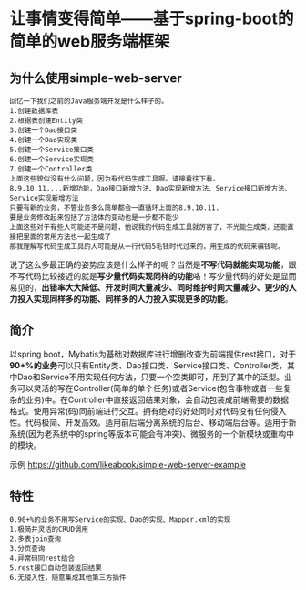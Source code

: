 # 让事情变得简单——基于spring-boot的简单的web服务端框架
## 为什么使用simple-web-server
	回忆一下我们之前的Java服务端开发是什么样子的。
	1.创建数据库表
	2.根据表创建Entity类
	3.创建一个Dao接口类
	4.创建一个Dao实现类
	5.创建一个Service接口类
	6.创建一个Service实现类
	7.创建一个Controller类
	上面这些貌似没有什么问题，因为有代码生成工具啊。请接着往下看。
	8.9.10.11....新增功能，Dao接口新增方法、Dao实现新增方法、Service接口新增方法、Service实现新增方法
	只要有新的业务，不管业务多么简单都会一直循环上面的8.9.10.11.
	要是业务修改起来包括了方法体的变动也是一步都不能少
	上面这些对于有些人可能还不是问题，他说我的代码生成工具就厉害了，不光能生成类，还能直接把里面的常用方法也一起生成了
	那我理解写代码生成工具的人可能是从一行代码5毛钱时代过来的，用生成的代码来骗钱呢。
说了这么多最正确的姿势应该是什么样子的呢？当然是**不写代码就能实现功能**，跟不写代码比较接近的就是**写少量代码实现同样的功能**咯！写少量代码的好处是显而易见的，**出错率大大降低、开发时间大量减少、同时维护时间大量减少、更少的人力投入实现同样多的功能、同样多的人力投入实现更多的功能**。
## 简介
以spring boot，Mybatis为基础对数据库进行增删改查为前端提供rest接口，对于**90+%的业务**可以只有Entity类、Dao接口类、Service接口类、Controller类，其中Dao和Service不用实现任何方法，只要一个空类即可，用到了其中的泛型。业务可以灵活的写在Controller(简单的单个任务)或者Service(包含事物或者一些复杂的业务)中。在Controller中直接返回结果对象，会自动包装成前端需要的数据格式。使用异常(码)同前端进行交互。拥有绝对的好处同时对代码没有任何侵入性。代码极简、开发高效。适用前后端分离系统的后台、移动端后台等。适用于新系统(因为老系统中的spring等版本可能会有冲突)、微服务的一个新模块或重构中的模块。

示例 https://github.com/likeabook/simple-web-server-example
## 特性
	0.90+%的业务不用写Service的实现、Dao的实现、Mapper.xml的实现
	1.极简并灵活的CRUD调用
	2.多表join查询
	3.分页查询
	4.异常码同rest结合
	5.rest接口自动包装返回结果
	6.无侵入性，随意集成其他第三方插件


